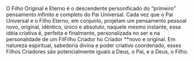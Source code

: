 ﻿O Filho Original e Eterno é o descendente personificado do “primeiro” pensamento infinito e completo do Pai Universal. Cada vez que o Pai Universal e o Filho Eterno, em conjunto, projetam um pensamento pessoal novo, original, idêntico, único e absoluto, naquele mesmo instante, essa idéia criativa é, perfeita e finalmente, personalizada no ser e na personalidade de um FilFilho Criador ho Criador **novo e original. Em natureza espiritual, sabedoria divina e poder criativo coordenado, esses Filhos Criadores são potencialmente iguais a Deus, o Pai, e a Deus, o Filho.
